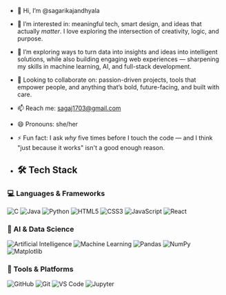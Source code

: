 - 👋 Hi, I’m @sagarikajandhyala
- 👀 I’m interested in: meaningful tech, smart design, and ideas that actually *matter*. I love exploring the intersection of creativity, logic, and purpose.  
- 🌱 I’m exploring ways to turn data into insights and ideas into intelligent solutions, while also building engaging web experiences — sharpening my skills in machine learning, AI, and full-stack development.
- 💞️ Looking to collaborate on: passion-driven projects, tools that empower people, and anything that’s bold, future-facing, and built with care.  
- 📫 Reach me: sagaj1703@gmail.com  
- 😄 Pronouns: she/her  
- ⚡ Fun fact: I ask *why* five times before I touch the code — and I think "just because it works" isn't a good enough reason.

- ## 🛠️ Tech Stack

### 💻 Languages & Frameworks  
![C](https://img.shields.io/badge/C-00599C?style=for-the-badge&logo=c&logoColor=white)
![Java](https://img.shields.io/badge/Java-ED8B00?style=for-the-badge&logo=openjdk&logoColor=white)
![Python](https://img.shields.io/badge/Python-3776AB?style=for-the-badge&logo=python&logoColor=white)
![HTML5](https://img.shields.io/badge/HTML5-E34F26?style=for-the-badge&logo=html5&logoColor=white)
![CSS3](https://img.shields.io/badge/CSS3-1572B6?style=for-the-badge&logo=css3&logoColor=white)
![JavaScript](https://img.shields.io/badge/JavaScript-F7DF1E?style=for-the-badge&logo=javascript&logoColor=black)
![React](https://img.shields.io/badge/React-20232A?style=for-the-badge&logo=react&logoColor=61DAFB)

### 🧠 AI & Data Science  
![Artificial Intelligence](https://img.shields.io/badge/Artificial%20Intelligence-000000?style=for-the-badge&logo=brain&logoColor=white)
![Machine Learning](https://img.shields.io/badge/Machine%20Learning-FF6F00?style=for-the-badge&logo=googlescholar&logoColor=white)
![Pandas](https://img.shields.io/badge/Pandas-150458?style=for-the-badge&logo=pandas&logoColor=white)
![NumPy](https://img.shields.io/badge/NumPy-013243?style=for-the-badge&logo=numpy&logoColor=white)
![Matplotlib](https://img.shields.io/badge/Matplotlib-11557C?style=for-the-badge&logo=matplotlib&logoColor=white)

### 🧰 Tools & Platforms  
![GitHub](https://img.shields.io/badge/GitHub-181717?style=for-the-badge&logo=github&logoColor=white)
![Git](https://img.shields.io/badge/Git-F05032?style=for-the-badge&logo=git&logoColor=white)
![VS Code](https://img.shields.io/badge/VS%20Code-007ACC?style=for-the-badge&logo=visualstudiocode&logoColor=white)
![Jupyter](https://img.shields.io/badge/Jupyter-F37626?style=for-the-badge&logo=jupyter&logoColor=white)

<!---
sagarikajandhyala/sagarikajandhyala is a ✨ special ✨ repository because its `README.md` (this file) appears on your GitHub profile.
You can click the Preview link to take a look at your changes.
--->
